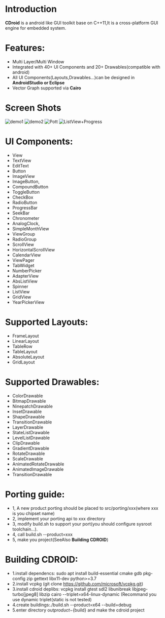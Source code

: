 # **Introduction**
**CDroid** is a android like GUI toolkit base on C++11,It is a cross-platform GUI engine for embedded system.

# **Features:**
* Multi Layer/Multi Window 
* Integrated with 40+ UI Components and 20+ Drawables(compatible with android)
* All UI Components(Layouts,Drawables...)can be designed in **AndroidStudio or Eclipse** 
* Vector Graph supported via **Cairo**
# **Screen Shots**
![demo1](https://gitee.com/houstudio/cdroid/raw/master/docs/videos/uidemo1.gif)
![demo2](https://gitee.com/houstudio/cdroid/raw/master/docs/videos/uidemo2.gif)
![Pott](https://gitee.com/houstudio/cdroid/raw/master/docs/images/screenshots/plot.png)
![ListView+Progress](https://gitee.com/houstudio/cdroid/raw/master/docs/videos/list_with_progress.gif)
# **UI Components:**
   * View
   * TextView 
   * EditText
   * Button 
   * ImageView 
   * ImageButton,
   * CompoundButton 
   * ToggleButton 
   * CheckBox 
   * RadioButton
   * ProgressBar 
   * SeekBar 
   * Chronometer 
   * AnalogClock,
   * SimpleMonthView
   * ViewGroup 
   * RadioGroup 
   * ScrollView 
   * HorizontalScrollView 
   * CalendarView 
   * ViewPager 
   * TabWidget 
   * NumberPicker
   * AdapterView 
   * AbsListView 
   * Spinner 
   * ListView 
   * GridView 
   * YearPickerView

# **Supported Layouts:**
   * FrameLayout 
   * LinearLayout 
   * TableRow 
   * TableLayout 
   * AbsoluteLayout 
   * GridLayout

# **Supported Drawables:**
   * ColorDrawable 
   * BitmapDrawable 
   * NinepatchDrawable
   * InsetDrawable 
   * ShapeDrawable
   * TransitionDrawable
   * LayerDrawable 
   * StateListDrawable 
   * LevelListDrawable
   * ClipDrawable
   * GradientDrawable 
   * RotateDrawable
   * ScaleDrawable 
   * AnimatedRotateDrawable
   * AnimatedImageDrawable 
   * TransitionDrawable

# **Porting guide:**

* 1, A new product porting should be placed to src/porting/xxx(where xxx is you chipset name)
* 2, implement your porting api to xxx directory
* 3, modify build.sh to support your port(you should configure sysroot toolchain...).
* 4, call build.sh --product=xxx
* 5, make you project(SeeAlso **Building CDROID**) 

# **Building CDROID:**
* 1.install dependencs: sudo apt install build-essential cmake gdb pkg-config zip gettext libx11-dev python>=3.7
* 2.install vcpkg (git clone https://github.com/microsoft/vcpkg.git)
* 3.install cdroid deplibs:  vcpkg install gtest sdl2 libunibreak libjpeg-turbo[jpeg8] libzip cairo --triplet=x64-linux-dynamic 
  (Recommand you use dynamic triplet(static is not tested)
* 4.create buildings:./build.sh --product=x64 --build=debug
* 5.enter directory out${product}-${build} and make the cdroid project
  
 


